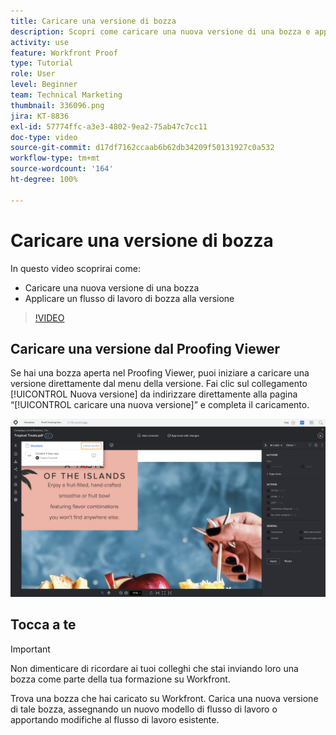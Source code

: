 ```yaml
---
title: Caricare una versione di bozza
description: Scopri come caricare una nuova versione di una bozza e applicare un flusso di lavoro di bozza alla versione in  [!DNL  Workfront].
activity: use
feature: Workfront Proof
type: Tutorial
role: User
level: Beginner
team: Technical Marketing
thumbnail: 336096.png
jira: KT-8836
exl-id: 57774ffc-a3e3-4802-9ea2-75ab47c7cc11
doc-type: video
source-git-commit: d17df7162ccaab6b62db34209f50131927c0a532
workflow-type: tm+mt
source-wordcount: '164'
ht-degree: 100%

---
```


# Caricare una versione di bozza

In questo video scoprirai come:

* Caricare una nuova versione di una bozza
* Applicare un flusso di lavoro di bozza alla versione

>[!VIDEO](https://video.tv.adobe.com/v/3441860/?quality=12&learn=on&enablevpops&captions=ita)

## Caricare una versione dal Proofing Viewer

Se hai una bozza aperta nel Proofing Viewer, puoi iniziare a caricare una versione direttamente dal menu della versione. Fai clic sul collegamento [!UICONTROL Nuova versione] da indirizzare direttamente alla pagina “[!UICONTROL caricare una nuova versione]” e completa il caricamento.

![Immagine del Proofing Viewer con il menu della versione esteso nell’angolo in alto a sinistra e il collegamento [!UICONTROL Nuova versione] evidenziato.](assets/upload-version-from-viewer.png)

## Tocca a te

>[!IMPORTANT]
>
>Non dimenticare di ricordare ai tuoi colleghi che stai inviando loro una bozza come parte della tua formazione su Workfront.

Trova una bozza che hai caricato su Workfront. Carica una nuova versione di tale bozza, assegnando un nuovo modello di flusso di lavoro o apportando modifiche al flusso di lavoro esistente.

<!--
### Learn more 
* Create a new version of a proof
-->
